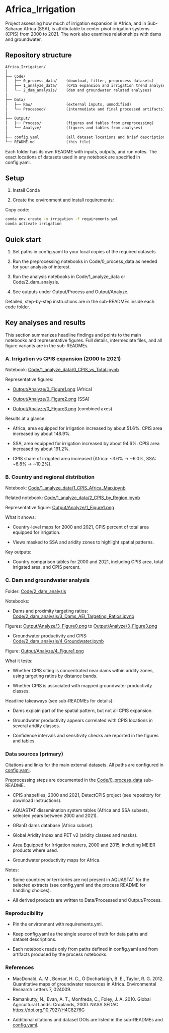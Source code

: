 # Africa_Irrigation

Project assessing how much of irrigation expansion in Africa, and in Sub-Saharan Africa (SSA), is attributable to center pivot irrigation systems (CPIS) from 2000 to 2021. The work also examines relationships with dams and groundwater.

## Repository structure

```txt
Africa_Irrigation/
│
├── Code/
│   ├── 0_process_data/    (download, filter, preprocess datasets)
│   ├── 1_analyze_data/    (CPIS expansion and irrigation trend analyses)
│   └── 2_dam_analysis/    (dam and groundwater related analyses)
│
├── Data/
│   ├── Raw/               (external inputs, unmodified)
│   └── Processed/         (intermediate and final processed artifacts)
│
├── Output/
│   ├── Process/           (figures and tables from preprocessing)
│   └── Analyze/           (figures and tables from analyses)
│
├── config.yaml            (all dataset locations and brief descriptions)
└── README.md              (this file)
```
Each folder has its own README with inputs, outputs, and run notes. The exact locations of datasets used in any notebook are specified in config.yaml.


## Setup
1. Install Conda

2. Create the environment and install requirements:

Copy code:
```bash
conda env create -n irrigation -f requirements.yml
conda activate irrigation
```
## Quick start
1. Set paths in config.yaml to your local copies of the required datasets.

2. Run the preprocessing notebooks in Code/0_process_data as needed for your analysis of interest.

3. Run the analysis notebooks in Code/1_analyze_data or Code/2_dam_analysis.

4. See outputs under Output/Process and Output/Analyze.

Detailed, step-by-step instructions are in the sub-READMEs inside each code folder.

## Key analyses and results
This section summarizes headline findings and points to the main notebooks and representative figures. Full details, intermediate files, and all figure variants are in the sub-READMEs.

### A. Irrigation vs CPIS expansion (2000 to 2021)
Notebook: [Code/1_analyze_data/0_CPIS_vs_Total.ipynb](Code/1_analyze_data/0_CPIS_vs_Total.ipynb)

Representative figures:

- [Output/Analyze/0_Figure1.png](Output/Analyze/0_Figure1.png) (Africa)

- [Output/Analyze/0_Figure2.png](Output/Analyze/0_Figure2.png) (SSA)

- [Output/Analyze/0_Figure3.png](Output/Analyze/0_Figure3.png) (combined axes)

Results at a glance:

- Africa, area equipped for irrigation increased by about 51.6%. CPIS area increased by about 148.9%.

- SSA, area equipped for irrigation increased by about 94.6%. CPIS area increased by about 191.2%.

- CPIS share of irrigated area increased (Africa: ~3.6% → ~6.0%, SSA: ~6.8% → ~10.2%).

### B. Country and regional distribution
Notebook: [Code/1_analyze_data/1_CPIS_Africa_Map.ipynb](Code/1_analyze_data/1_CPIS_Africa_Map.ipynb)

Related notebook: [Code/1_analyze_data/2_CPIS_by_Region.ipynb](Code/1_analyze_data/2_CPIS_by_Region.ipynb)

Representative figure: [Output/Analyze/1_Figure1.png](Output/Analyze/1_Figure1.png)

What it shows:

- Country-level maps for 2000 and 2021, CPIS percent of total area equipped for irrigation.

- Views masked to SSA and aridity zones to highlight spatial patterns.

Key outputs:

- Country comparison tables for 2000 and 2021, including CPIS area, total irrigated area, and CPIS percent.

### C. Dam and groundwater analysis
Folder: [Code/2_dam_analysis](Code/2_dam_analysis)

Notebooks:

- Dams and proximity targeting ratios: [Code/2_dam_analysis/3_Dams_AEI_Targeting_Ratios.ipynb](Code/2_dam_analysis/3_Dams_AEI_Targeting_Ratios.ipynb)

Figures: [Output/Analyze/3_Figure0.png](Output/Analyze/3_Figure0.png) to [Output/Analyze/3_Figure3.png](Output/Analyze/3_Figure3.png)

- Groundwater productivity and CPIS: [Code/2_dam_analysis/4_Groundwater.ipynb](Code/2_dam_analysis/4_Groundwater.ipynb)

Figure: [Output/Analyze/4_Figure1.png](Output/Analyze/4_Figure1.png)

What it tests:

- Whether CPIS siting is concentrated near dams within aridity zones, using targeting ratios by distance bands.

- Whether CPIS is associated with mapped groundwater productivity classes.

Headline takeaways (see sub-READMEs for details):

- Dams explain part of the spatial pattern, but not all CPIS expansion.

- Groundwater productivity appears correlated with CPIS locations in several aridity classes.

- Confidence intervals and sensitivity checks are reported in the figures and tables.

### Data sources (primary)
Citations and links for the main external datasets. All paths are configured in [config.yaml](config.yaml). 

Preprocessing steps are documented in the [Code/0_process_data](Code/0_process_data) sub-README.

- CPIS shapefiles, 2000 and 2021, DetectCPIS project (see repository for download instructions).

- AQUASTAT dissemination system tables (Africa and SSA subsets, selected years between 2000 and 2021).

- GRanD dams database (Africa subset).

- Global Aridity Index and PET v2 (aridity classes and masks).

- Area Equipped for Irrigation rasters, 2000 and 2015, including MEIER products where used.

- Groundwater productivity maps for Africa.

Notes:

- Some countries or territories are not present in AQUASTAT for the selected extracts (see config.yaml and the process README for handling choices).

- All derived products are written to Data/Processed and Output/Process.

### Reproducibility
- Pin the environment with requirements.yml.

- Keep config.yaml as the single source of truth for data paths and dataset descriptions.

- Each notebook reads only from paths defined in config.yaml and from artifacts produced by the process notebooks.

### References
- MacDonald, A. M., Bonsor, H. C., Ó Dochartaigh, B. E., Taylor, R. G. 2012. Quantitative maps of groundwater resources in Africa. Environmental Research Letters 7, 024009.

- Ramankutty, N., Evan, A. T., Monfreda, C., Foley, J. A. 2010. Global Agricultural Lands: Croplands, 2000. NASA SEDAC. https://doi.org/10.7927/H4C8276G

- Additional citations and dataset DOIs are listed in the sub-READMEs and [config.yaml](config.yaml).
